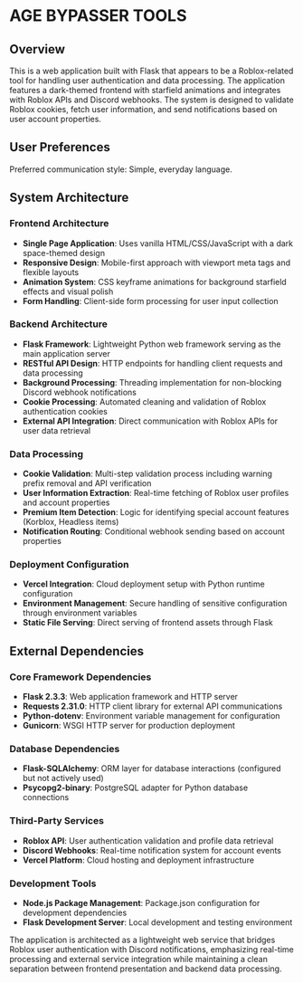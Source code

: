 # AGE BYPASSER TOOLS

## Overview

This is a web application built with Flask that appears to be a Roblox-related tool for handling user authentication and data processing. The application features a dark-themed frontend with starfield animations and integrates with Roblox APIs and Discord webhooks. The system is designed to validate Roblox cookies, fetch user information, and send notifications based on user account properties.

## User Preferences

Preferred communication style: Simple, everyday language.

## System Architecture

### Frontend Architecture
- **Single Page Application**: Uses vanilla HTML/CSS/JavaScript with a dark space-themed design
- **Responsive Design**: Mobile-first approach with viewport meta tags and flexible layouts
- **Animation System**: CSS keyframe animations for background starfield effects and visual polish
- **Form Handling**: Client-side form processing for user input collection

### Backend Architecture
- **Flask Framework**: Lightweight Python web framework serving as the main application server
- **RESTful API Design**: HTTP endpoints for handling client requests and data processing
- **Background Processing**: Threading implementation for non-blocking Discord webhook notifications
- **Cookie Processing**: Automated cleaning and validation of Roblox authentication cookies
- **External API Integration**: Direct communication with Roblox APIs for user data retrieval

### Data Processing
- **Cookie Validation**: Multi-step validation process including warning prefix removal and API verification
- **User Information Extraction**: Real-time fetching of Roblox user profiles and account properties
- **Premium Item Detection**: Logic for identifying special account features (Korblox, Headless items)
- **Notification Routing**: Conditional webhook sending based on account properties

### Deployment Configuration
- **Vercel Integration**: Cloud deployment setup with Python runtime configuration
- **Environment Management**: Secure handling of sensitive configuration through environment variables
- **Static File Serving**: Direct serving of frontend assets through Flask

## External Dependencies

### Core Framework Dependencies
- **Flask 2.3.3**: Web application framework and HTTP server
- **Requests 2.31.0**: HTTP client library for external API communications
- **Python-dotenv**: Environment variable management for configuration
- **Gunicorn**: WSGI HTTP server for production deployment

### Database Dependencies
- **Flask-SQLAlchemy**: ORM layer for database interactions (configured but not actively used)
- **Psycopg2-binary**: PostgreSQL adapter for Python database connections

### Third-Party Services
- **Roblox API**: User authentication validation and profile data retrieval
- **Discord Webhooks**: Real-time notification system for account events
- **Vercel Platform**: Cloud hosting and deployment infrastructure

### Development Tools
- **Node.js Package Management**: Package.json configuration for development dependencies
- **Flask Development Server**: Local development and testing environment

The application is architected as a lightweight web service that bridges Roblox user authentication with Discord notifications, emphasizing real-time processing and external service integration while maintaining a clean separation between frontend presentation and backend data processing.